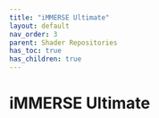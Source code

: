 ```yaml
---
title: "iMMERSE Ultimate"
layout: default
nav_order: 3
parent: Shader Repositories
has_toc: true
has_children: true
---
```


# iMMERSE Ultimate